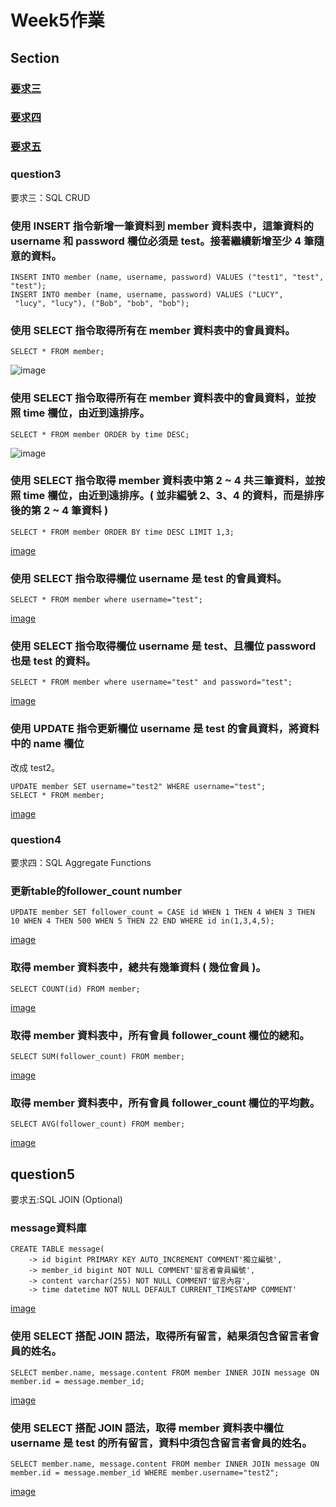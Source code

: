 # Week5作業

## Section
### [要求三](#question3)
### [要求四](#question4)
### [要求五](#question5)

### question3
要求三：SQL CRUD
### 使用 INSERT 指令新增一筆資料到 member 資料表中，這筆資料的 username 和 password 欄位必須是 test。接著繼續新增至少 4 筆隨意的資料。

```mysql
INSERT INTO member (name, username, password) VALUES ("test1", "test", "test");
INSERT INTO member (name, username, password) VALUES ("LUCY",
 "lucy", "lucy"), ("Bob", "bob", "bob");
```

### 使用 SELECT 指令取得所有在 member 資料表中的會員資料。
```mysqql
SELECT * FROM member;
```
![image](https://github.com/Yo7ee/wehelp-assignments/blob/65159405d212fb83ce68f12aaf6dcb16cbf2664e/week5/screenshot/%E6%88%AA%E5%9C%96%202022-01-25%20%E4%B8%8B%E5%8D%883.33.33.png)
### 使用 SELECT 指令取得所有在 member 資料表中的會員資料，並按照 time 欄位，由近到遠排序。
```mysql
SELECT * FROM member ORDER by time DESC;
```
![image](https://github.com/Yo7ee/wehelp-assignments/blob/65159405d212fb83ce68f12aaf6dcb16cbf2664e/week5/screenshot/%E6%88%AA%E5%9C%96%202022-01-25%20%E4%B8%8B%E5%8D%883.53.02.png)

### 使用 SELECT 指令取得 member 資料表中第 2 ~ 4 共三筆資料，並按照 time 欄位，由近到遠排序。( 並非編號 2、3、4 的資料，而是排序後的第 2 ~ 4 筆資料 )
```mysql
SELECT * FROM member ORDER BY time DESC LIMIT 1,3;
```
[image](https://github.com/Yo7ee/wehelp-assignments/blob/65159405d212fb83ce68f12aaf6dcb16cbf2664e/week5/screenshot/%E6%88%AA%E5%9C%96%202022-01-25%20%E4%B8%8B%E5%8D%884.24.37.png)

### 使用 SELECT 指令取得欄位 username 是 test 的會員資料。
```mysql
SELECT * FROM member where username="test";
```
[image](https://github.com/Yo7ee/wehelp-assignments/blob/65159405d212fb83ce68f12aaf6dcb16cbf2664e/week5/screenshot/%E6%88%AA%E5%9C%96%202022-01-25%20%E4%B8%8B%E5%8D%889.51.39.png)

### 使用 SELECT 指令取得欄位 username 是 test、且欄位 password 也是 test 的資料。
```mysql
SELECT * FROM member where username="test" and password="test";
```
[image](https://github.com/Yo7ee/wehelp-assignments/blob/65159405d212fb83ce68f12aaf6dcb16cbf2664e/week5/screenshot/%E6%88%AA%E5%9C%96%202022-01-25%20%E4%B8%8B%E5%8D%889.58.24.png)

### 使用 UPDATE 指令更新欄位 username 是 test 的會員資料，將資料中的 name 欄位
改成 test2。
```mysql
UPDATE member SET username="test2" WHERE username="test";
SELECT * FROM member;
```
[image](https://github.com/Yo7ee/wehelp-assignments/blob/65159405d212fb83ce68f12aaf6dcb16cbf2664e/week5/screenshot/%E6%88%AA%E5%9C%96%202022-01-25%20%E4%B8%8B%E5%8D%8810.05.16.png)

### question4
要求四：SQL Aggregate Functions

### 更新table的follower_count number
```mysql
UPDATE member SET follower_count = CASE id WHEN 1 THEN 4 WHEN 3 THEN 10 WHEN 4 THEN 500 WHEN 5 THEN 22 END WHERE id in(1,3,4,5);
```
[image](https://github.com/Yo7ee/wehelp-assignments/blob/65159405d212fb83ce68f12aaf6dcb16cbf2664e/week5/screenshot/%E6%88%AA%E5%9C%96%202022-01-25%20%E4%B8%8B%E5%8D%8810.39.51.png)

### 取得 member 資料表中，總共有幾筆資料 ( 幾位會員 )。
```mysql
SELECT COUNT(id) FROM member;
```
[image](https://github.com/Yo7ee/wehelp-assignments/blob/65159405d212fb83ce68f12aaf6dcb16cbf2664e/week5/screenshot/%E6%88%AA%E5%9C%96%202022-01-25%20%E4%B8%8B%E5%8D%8810.16.36.png)

### 取得 member 資料表中，所有會員 follower_count 欄位的總和。
```mysql
SELECT SUM(follower_count) FROM member;
```
[image](https://github.com/Yo7ee/wehelp-assignments/blob/65159405d212fb83ce68f12aaf6dcb16cbf2664e/week5/screenshot/%E6%88%AA%E5%9C%96%202022-01-25%20%E4%B8%8B%E5%8D%8810.32.20.png)

### 取得 member 資料表中，所有會員 follower_count 欄位的平均數。
```mysql
SELECT AVG(follower_count) FROM member;
```
[image](https://github.com/Yo7ee/wehelp-assignments/blob/65159405d212fb83ce68f12aaf6dcb16cbf2664e/week5/screenshot/%E6%88%AA%E5%9C%96%202022-01-25%20%E4%B8%8B%E5%8D%8810.31.45.png)


## question5
要求五:SQL JOIN (Optional)

### message資料庫
```mysql
CREATE TABLE message(
    -> id bigint PRIMARY KEY AUTO_INCREMENT COMMENT'獨立編號',
    -> member_id bigint NOT NULL COMMENT'留言者會員編號',
    -> content varchar(255) NOT NULL COMMENT'留言內容',
    -> time datetime NOT NULL DEFAULT CURRENT_TIMESTAMP COMMENT'
```
[image](https://github.com/Yo7ee/wehelp-assignments/blob/65159405d212fb83ce68f12aaf6dcb16cbf2664e/week5/screenshot/%E6%88%AA%E5%9C%96%202022-01-26%20%E4%B8%8A%E5%8D%8810.40.42.png)

### 使用 SELECT 搭配 JOIN 語法，取得所有留言，結果須包含留言者會員的姓名。
```mysql
SELECT member.name, message.content FROM member INNER JOIN message ON member.id = message.member_id;
```
[image](https://github.com/Yo7ee/wehelp-assignments/blob/65159405d212fb83ce68f12aaf6dcb16cbf2664e/week5/screenshot/%E6%88%AA%E5%9C%96%202022-01-26%20%E4%B8%8A%E5%8D%8811.58.02.png)

### 使用 SELECT 搭配 JOIN 語法，取得 member 資料表中欄位 username 是 test 的所有留言，資料中須包含留言者會員的姓名。
```mysql
SELECT member.name, message.content FROM member INNER JOIN message ON member.id = message.member_id WHERE member.username="test2";
```
[image](https://github.com/Yo7ee/wehelp-assignments/blob/65159405d212fb83ce68f12aaf6dcb16cbf2664e/week5/screenshot/%E6%88%AA%E5%9C%96%202022-01-26%20%E4%B8%8B%E5%8D%8812.00.48.png)
